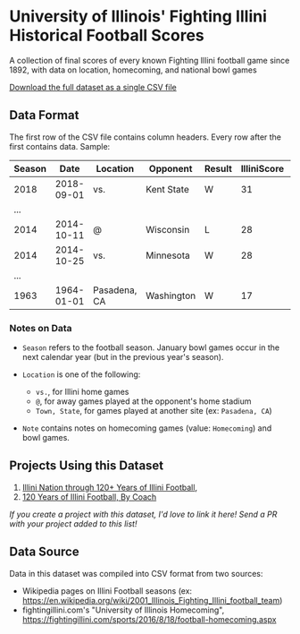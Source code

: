 
# University of Illinois' Fighting Illini Historical Football Scores

A collection of final scores of every known Fighting Illini football game since 1892, with data on location, homecoming, and national bowl games

[Download the full dataset as a single CSV file](https://raw.githubusercontent.com/wadefagen/datasets/master/illini-football/illini-football-scores.csv)

## Data Format

The first row of the CSV file contains column headers. Every row after the first contains data. Sample:

| Season | Date | Location | Opponent | Result | IlliniScore | OpponentScore | Note |
| ------ | ---- | -------- | -------- | ------ | ----------- | ------------- | ---- |
| 2018 | 2018-09-01 | vs. | Kent State | W | 31 | 24 |  |
| ... |
| 2014 | 2014-10-11 | @ | Wisconsin | L | 28 | 38 |  |
| 2014 | 2014-10-25 | vs. | Minnesota | W | 28 | 24 | Homecoming |
| ... |
| 1963 | 1964-01-01 | Pasadena, CA | Washington | W | 17 | 7 | Rose Bowl |

### Notes on Data

- `Season` refers to the football season.  January bowl games occur in the next calendar year (but in the previous year's season).

- `Location` is one of the following:
  * `vs.`, for Illini home games
  * `@`, for away games played at the opponent's home stadium
  * `Town, State`, for games played at another site (ex: `Pasadena, CA`)

- `Note` contains notes on homecoming games (value: `Homecoming`) and bowl games.

## Projects Using this Dataset

1. [Illini Nation through 120+ Years of Illini Football](http://waf.cs.illinois.edu/discovery/illini_nation_through_120_years_of_illini_football/), 
2. [120 Years of Illini Football, By Coach](http://waf.cs.illinois.edu/discovery/120_years_of_illini_football_by_coach/)

*If you create a project with this dataset, I'd love to link it here!  Send a PR with your project added to this list!*

## Data Source

Data in this dataset was compiled into CSV format from two sources:

- Wikipedia pages on Illini Football seasons (ex: https://en.wikipedia.org/wiki/2001_Illinois_Fighting_Illini_football_team)
- fightingillini.com's "University of Illinois Homecoming", https://fightingillini.com/sports/2016/8/18/football-homecoming.aspx

